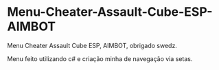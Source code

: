 # Menu-Cheater-Assault-Cube-ESP-AIMBOT

Menu Cheater Assault Cube ESP, AIMBOT, obrigado swedz.

Menu feito utilizando c# e criação minha de navegação via setas.
